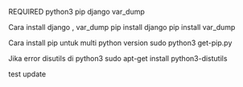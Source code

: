 REQUIRED
  python3
  pip
  django
  var_dump

Cara install django , var_dump
  pip install django
  pip install var_dump

Cara install pip untuk multi python version
  sudo python3 get-pip.py

Jika error disutils di python3
  sudo apt-get install python3-distutils

test update
